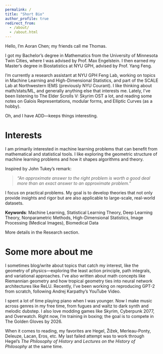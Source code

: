 ```yaml
---
permalink: /
title: "Short Bio"
author_profile: true
redirect_from: 
  - /about/
  - /about.html
---
```

Hello, I’m Aoran Chen; my friends call me Thomas.  

I got my Bachelor’s degree in Mathematics from the University of Minnesota Twin Cities, where I was advised by Prof. Max Engelstein. I then earned my Master’s degree in Biostatistics at NYU GPH, advised by Prof. Yang Feng.  

I’m currently a research assistant at NYU GPH Feng Lab, working on topics in Machine Learning and High-Dimensional Statistics, and part of the SCALE Lab at Northwestern IEMS (previously NYU Courant). I like thinking about math/stats/ML, and generally anything else that interests me. Lately, I’ve been listening to The Elder Scrolls V: Skyrim OST a lot, and reading some notes on Galois Representations, modular forms, and Elliptic Curves (as a hobby).

Oh, and I have ADD—keeps things interesting.  


Interests
======
I am primarily interested in machine learning problems that can benefit from mathematical and statistical tools. I like exploring the geometric structure of machine learning problems and how it shapes algorithms and theory.

Inspired by John Tukey’s remark:

> *“An approximate answer to the right problem is worth a good deal more than an exact answer to an approximate problem.”*

I focus on practical problems. My goal is to develop theories that not only provide insights and rigor but are also applicable to large-scale, real-world datasets.

**Keywords**: Machine Learning, Statistical Learning Theory, Deep Learning Theory, Nonparametric Methods, High-Dimensional Statistics, Image Processing (Medical Images), Biomedical Data

More details in the Research section.

Some more about me
======
I sometimes blog/write about topics that catch my interest, like the geometry of physics—exploring the least action principle, path integrals, and variational approaches. I’ve also written about math concepts like Riemannian geometry and how tropical geometry ties into neural network architectures like ReLU. Recently, I’ve been working on reproducing GPT-2 from scratch, following Andrej Karpathy’s YouTube Video.

I spent a lot of time playing piano when I was younger. Now I make music across genres in my free time, from fugues and waltz to dark synth and melodic dubstep. I also love modding games like Skyrim, Cyberpunk 2077, and Overwatch. Right now, I’m training in boxing; the goal is to compete in The Golden Gloves by 2026. 

When it comes to reading, my favorites are Hegel, Žižek, Merleau-Ponty, Deleuze, Lacan, Eros, etc. My last failed attempt was to work through Hegel’s *The Philosophy of History* and *Lectures on the History of Philosophy* at the same time.


